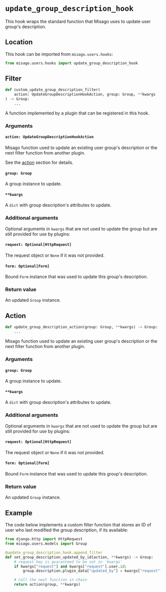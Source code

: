 # `update_group_description_hook`

This hook wraps the standard function that Misago uses to update user group's description.


## Location

This hook can be imported from `misago.users.hooks`:

```python
from misago.users.hooks import update_group_description_hook
```


## Filter

```python
def custom_update_group_description_filter(
    action: UpdateGroupDescriptionHookAction, group: Group, **kwargs
) -> Group:
    ...
```

A function implemented by a plugin that can be registered in this hook.


### Arguments

#### `action: UpdateGroupDescriptionHookAction`

Misago function used to update an existing user group's description or the next filter function from another plugin.

See the [action](#action) section for details.


#### `group: Group`

A group instance to update.


#### `**kwargs`

A `dict` with group description's attributes to update.


### Additional arguments

Optional arguments in `kwargs` that are not used to update the group but are still provided for use by plugins:


#### `request: Optional[HttpRequest]`

The request object or `None` if it was not provided.


#### `form: Optional[Form]`

Bound `Form` instance that was used to update this group's description.


### Return value

An updated `Group` instance.


## Action

```python
def update_group_description_action(group: Group, **kwargs) -> Group:
    ...
```

Misago function used to update an existing user group's description or the next filter function from another plugin.


### Arguments

#### `group: Group`

A group instance to update.


#### `**kwargs`

A `dict` with group description's attributes to update.


### Additional arguments

Optional arguments in `kwargs` that are not used to update the group but are still provided for use by plugins:


#### `request: Optional[HttpRequest]`

The request object or `None` if it was not provided.


#### `form: Optional[Form]`

Bound `Form` instance that was used to update this group's description.


### Return value

An updated `Group` instance.


## Example

The code below implements a custom filter function that stores an ID of user who last modified the group description, if its available:

```python
from django.http import HttpRequest
from misago.users.models import Group

@update_group_description_hook.append_filter
def set_group_description_updated_by_id(action, **kwargs) -> Group:
    # request key is guaranteed to be set in `kwargs`
    if kwargs["request"] and kwargs["request"].user.id:
        group.description.plugin_data["updated_by"] = kwargs["request"].user.id

    # Call the next function in chain
    return action(group, **kwargs)
```